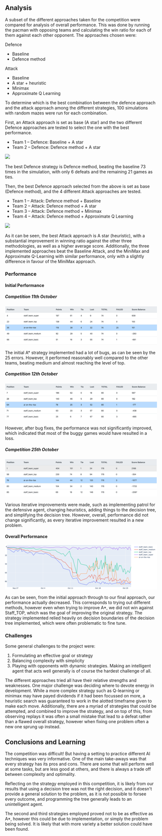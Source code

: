 ## Analysis

A subset of the different approaches taken for the competition were compared for analysis of overall performance. This was done by running the pacman with opposing teams and calculating the win ratio for each of them against each other opponent. The approaches chosen were:

Defence
* Baseline
* Defence method

Attack
* Baseline
* A star + heuristic
* Minimax
* Approximate Q Learning

To determine which is the best combination between the defence approach and the attack approach among the different strategies, 100 simulations with random mazes were run for each combination. 

First, an Attack approach is set as base (A star) and the two different Defence approaches are tested to select the one with the best performance. 
* Team 1 – Defence:  Baseline + A star
* Team 2 – Defence:  Defence method + A star

![](https://i.imgur.com/7aEGE6R.png)

The best Defence strategy is Defence method, beating the baseline 73 times in the simulation, with only 6 defeats and the remaining 21 games as ties.

Then, the best Defence approach selected from the above is set as base (Defence method), and the 4 different Attack approaches are tested.
* Team 1 – Attack:  Defence method + Baseline
* Team 2 – Attack:  Defence method + A star
* Team 3 – Attack:  Defence method + Minimax
* Team 4 – Attack:  Defence method + Approximate Q Learning

![](https://i.imgur.com/9hTjIQu.png)

As it can be seen, the best Attack approach is A star (heuristic), with a substantial improvement in winning ratio against the other three methodologies, as well as a higher average score. Additionally, the three implemented approaches beat the Baseline Attack, and the MiniMax and Approximate Q-Learning with similar performance, only with a slightly difference in favour of the MiniMax approach.

### Performance
#### Initial Performance

##### Competition 11th October
![](images/Comp11-1.png)

The initial A* strategy implemented had a lot of bugs, as can be seen by the 25 errors. However, it performed reasonably well compared to the other teams, beating medium and almost reaching the level of top. 

##### Competition 12th October
![](images/Comp12-2.png)

However, after bug fixes, the performance was not significantly improved, which indicated that most of the buggy games would have resulted in a loss. 

##### Competition 25th October
![](images/Comp25-1.png)

Various iterative improvements were made, such as implementing patrol for the defensive agent, changing heuristics, adding things to the decision tree, and simplifying the decision tree. However, overall, performance did not change significantly, as every iterative improvement resulted in a new problem. 

#### Overall Performance

![](images/comp-perfomance.png)

As can be seen, from the initial approach through to our final approach, our performance actually decreased. This corresponds to trying out different methods, however even when trying to improve A*, we did not win against Staff_TOP, which was the goal of improving the original strategy. The strategy implemented relied heavily on decision boundaries of the decision tree implemented, which were often problematic to fine tune. 

### Challenges  

Some general challenges to the project were:
1) Formulating an effective goal or strategy
2) Balancing complexity with simplicity
3) Playing with opponents with dynamic strategies. Making an intelligent agent that acts well generally is of course the hardest challenge of all. 

The different approaches tried all have their relative strengths and weaknesses. One major challenge was deciding where to devote energy in development. While a more complex strategy such as Q-learning or minimax may have payed dividends if it had been focussed on more, a heuristic search was guaranteed to work in the alotted timeframe given to make each move. Additionally, there are a myriad of strategies that could be attempted, and combined to improve the strategy, and on top of this, from observing replays it was often a small mistake that lead to a defeat rather than a flawed overall strategy, however when fixing one problem often a new one sprung up instead. 

## Conclusions and Learning

The competition was difficult! But having a setting to practice different AI techniques was very informative. One of the main take-aways was that every strategy has its pros and cons. There are some that will perform well at some tasks, but are less good at others, and there is always a trade off between complexity and optimality. 

Reflecting on the strategy employed in this competition, it is likely from our results that using a decision tree was not the right decision, and it doesn't provide a general solution to the problem, as it is not possible to forsee every outcome, and programming the tree generally leads to an unintelligent agent. 

The second and third strategies employed proved not to be as effective as A*, however this could be due to implementation, or simply the problem being solved. It is likely that with more variety a better solution could have been found. 

